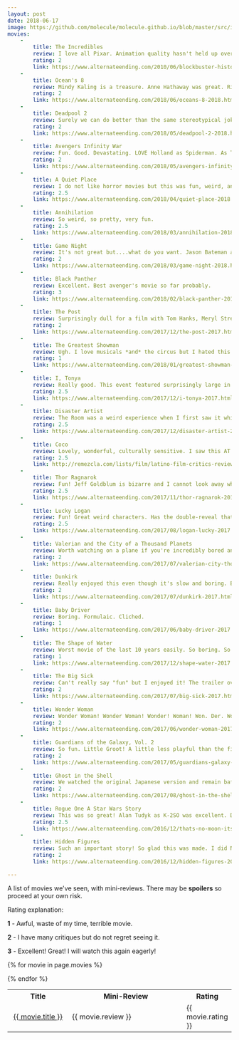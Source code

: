 ```yaml
---
layout: post
date: 2018-06-17
image: https://github.com/molecule/molecule.github.io/blob/master/src/img/roses/thornless-kathleen-harrop.png
movies:
    - 
        title: The Incredibles
        review: I love all Pixar. Animation quality hasn't held up over 14 years. I'm excited to see the new one and compare.
        rating: 2
        link: https://www.alternateending.com/2010/06/blockbuster-history-pixar-animation-studios.html
    -
        title: Ocean's 8
        review: Mindy Kaling is a treasure. Anne Hathaway was great. Rihanna stole her scenes. First 10 mins were phenomenal, then the momentum hit a brick wall and never recovered speed (crucial for comedy), so it really dragged.
        rating: 2
        link: https://www.alternateending.com/2018/06/oceans-8-2018.html
    -
        title: Deadpool 2
        review: Surely we can do better than the same stereotypical jokes about Indian dudes? LOVE Zazie Beatz as Domino. Most interesting scenes involve her getting "lucky."
        rating: 2
        link: https://www.alternateending.com/2018/05/deadpool-2-2018.html
    -
        title: Avengers Infinity War
        review: Fun. Good. Devastating. LOVE Holland as Spiderman. As Tim says, "the film offers no emotions of its own but the one the viewer comes in with."
        rating: 2
        link: https://www.alternateending.com/2018/05/avengers-infinity-war-2018.html
    -
        title: A Quiet Place
        review: I do not like horror movies but this was fun, weird, and creative. Wish I'd seen it in a theatre since the live experience sounds thrilling.
        rating: 2.5
        link: https://www.alternateending.com/2018/04/quiet-place-2018.html
    - 
        title: Annihilation
        review: So weird, so pretty, very fun.
        rating: 2.5
        link: https://www.alternateending.com/2018/03/annihilation-2018.html
    -
        title: Game Night
        review: It's not great but....what do you want. Jason Bateman and Rachel McAdams (one of the prettiest women alive) play characters who are in over their heads. I love how the couple seems to actually like and support each other. Great cameo by the excellent Chelsea Peretti.
        rating: 2
        link: https://www.alternateending.com/2018/03/game-night-2018.html
    -
        title: Black Panther
        review: Excellent. Best avenger's movie so far probably.
        rating: 3
        link: https://www.alternateending.com/2018/02/black-panther-2018.html
    - 
        title: The Post
        review: Surprisingly dull for a film with Tom Hanks, Meryl Streep, and Spielberg! It was fine. Streep is phenomenal.
        rating: 2
        link: https://www.alternateending.com/2017/12/the-post-2017.html
    - 
        title: The Greatest Showman
        review: Ugh. I love musicals *and* the circus but I hated this. Boring, poppy songs (except the excellent power anthem by the Bearded Lady), thin characters, and not anything fun to make up for it.
        rating: 1
        link: https://www.alternateending.com/2018/01/greatest-showman-2017.html
    - 
        title: I, Tonya
        review: Really good. This event featured surprisingly large in my childhood (maybe the first "viral" news story I remember? That and Jon-Benet Ramsey's murder), so it was an interesting experience in nostalgia to see it on-screen. Cool and weird framing. Margot Robbie is excellent and Allison Janney is in top form (one of my all-time faves).
        rating: 2.5
        link: https://www.alternateending.com/2017/12/i-tonya-2017.html
    - 
        title: Disaster Artist
        review: The Room was a weird experience when I first saw it while living w 6 roommates (two of whom are now famous comedians!) in section 8 housing in a not-great neighborhood in SF at the height of the 2008 recession. This movie is very well-done. James Franco deserves an Oscar.
        rating: 2.5
        link: https://www.alternateending.com/2017/12/disaster-artist-2017.html
    -
        title: Coco
        review: Lovely, wonderful, culturally sensitive. I saw this AT Pixar before it was released, and they had a large exhibit about all the research they had done, and it was really beautifully done.
        rating: 2.5
        link: http://remezcla.com/lists/film/latino-film-critics-review-pixar-coco/
    - 
        title: Thor Ragnarok
        review: Fun! Jeff Goldblum is bizarre and I cannot look away when he's on-screen. Cate Blanchett does a great job with not much to work with. Waititi as the rock-monster was excellent. "It's not like a regular circle, it's a freaky circle." My fave avengers film to rewatch.
        rating: 2.5
        link: https://www.alternateending.com/2017/11/thor-ragnarok-2017.html
    - 
        title: Lucky Logan
        review: Fun! Great weird characters. Has the double-reveal that I loved about Ocean's 11.
        rating: 2.5
        link: https://www.alternateending.com/2017/08/logan-lucky-2017.html
    - 
        title: Valerian and the City of a Thousand Planets
        review: Worth watching on a plane if you're incredibly bored and just want to look at weird pretty stuff. Blisteringly misogynistic. Fashion/food scene with the large hat/plate was my favourite part. Oh also the weird dual-dimension shopping mall was awesome.
        rating: 2
        link: https://www.alternateending.com/2017/07/valerian-city-thousand-planets-2017.html
    -
        title: Dunkirk
        review: Really enjoyed this even though it's slow and boring. Beautiful cinematography. Amazing score. Unclear why Christopher Nolan is hell-bent on obscuring Tom Ford's face but the trend continues.
        rating: 2
        link: https://www.alternateending.com/2017/07/dunkirk-2017.html
    - 
        title: Baby Driver
        review: Boring. Formulaic. Cliched.
        rating: 1
        link: https://www.alternateending.com/2017/06/baby-driver-2017.html
    -
        title: The Shape of Water
        review: Worst movie of the last 10 years easily. So boring. So cliched. So stupid. I cannot BELIEVE this won Best Picture.
        rating: 1
        link: https://www.alternateending.com/2017/12/shape-water-2017.html
    -
        title: The Big Sick
        review: Can't really say "fun" but I enjoyed it! The trailer oversold it as a comedy. It's better going in thinking it's kind of dark.
        rating: 2
        link: https://www.alternateending.com/2017/07/big-sick-2017.html
    - 
        title: Wonder Woman
        review: Wonder Woman! Wonder Woman! Wonder! Woman! Won. Der. Wo. Man.
        rating: 2
        link: https://www.alternateending.com/2017/06/wonder-woman-2017.html
    -
        title: Guardians of the Galaxy, Vol. 2
        review: So fun. Little Groot! A little less playful than the first but still fun and very funny. 
        rating: 2
        link: https://www.alternateending.com/2017/05/guardians-galaxy-vol-2-2017.html
    -
        title: Ghost in the Shell
        review: We watched the original Japanese version and remain baffled as to the appeal of this story.
        rating: 2
        link: https://www.alternateending.com/2017/08/ghost-in-the-shell-2017.html
    -
        title: Rogue One A Star Wars Story
        review: This was so great! Alan Tudyk as K-2SO was excellent. Diego Luna's heavily accented non-villain was marvelous. Very fun.
        rating: 2.5
        link: https://www.alternateending.com/2016/12/thats-no-moon-its-a-space-station.html
    -
        title: Hidden Figures
        review: Such an important story! So glad this was made. I did NOT like the white savior scene where the white male boss smashed the bathroom sign...
        rating: 2
        link: https://www.alternateending.com/2016/12/hidden-figures-2016.html

---
```


A list of movies we've seen, with mini-reviews. There may be **spoilers** so proceed at your own risk. 

Rating explanation:

**1** -  Awful, waste of my time, terrible movie.

**2** - I have many critiques but do not regret seeing it.

**3** - Excellent! Great! I will watch this again eagerly!

<table class='movies' style="width:100%">
<tr class="movie">
    <th width="30%">Title</th>
    <th width="60%">Mini-Review</th>
    <th width="10%">Rating</th>
</tr>

{% for movie in page.movies %}
<tr class="movie">
    <td align="center"><a href="{{movie.link}}">{{ movie.title }}</a></td>
    <td>{{ movie.review }}</td>
    <td>{{ movie.rating }}</td>
</tr> <!--end rose-->
{% endfor %}
</table> <!--end roses-->